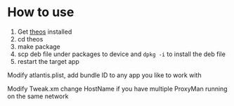 # How to use

1. Get [theos](https://github.com/theos/theos) installed
2. cd theos
3. make package
4. scp deb file under packages to device and `dpkg -i` to install the deb file
5. restart the target app

Modify atlantis.plist, add bundle ID to any app you like to work with

Modify Tweak.xm change HostName if you have multiple ProxyMan running on the same network

